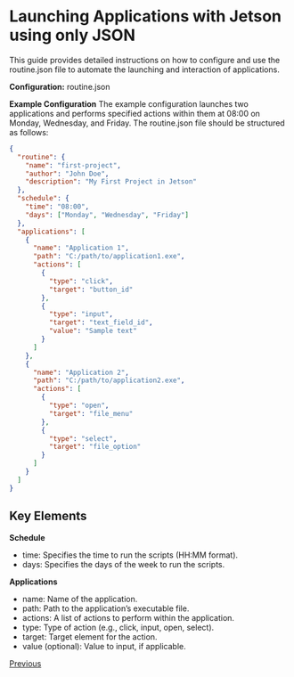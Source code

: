 # Launching Applications with Jetson using only JSON

This guide provides detailed instructions on how to configure and use the routine.json file to automate the launching and interaction of applications.

**Configuration:** routine.json

**Example Configuration**
The example configuration launches two applications and performs specified actions within them at 08:00 on Monday, Wednesday, and Friday.
The routine.json file should be structured as follows:

```json
{
  "routine": {
    "name": "first-project",
    "author": "John Doe",
    "description": "My First Project in Jetson"
  },
  "schedule": {
    "time": "08:00",
    "days": ["Monday", "Wednesday", "Friday"]
  },
  "applications": [
    {
      "name": "Application 1",
      "path": "C:/path/to/application1.exe",
      "actions": [
        {
          "type": "click",
          "target": "button_id"
        },
        {
          "type": "input",
          "target": "text_field_id",
          "value": "Sample text"
        }
      ]
    },
    {
      "name": "Application 2",
      "path": "C:/path/to/application2.exe",
      "actions": [
        {
          "type": "open",
          "target": "file_menu"
        },
        {
          "type": "select",
          "target": "file_option"
        }
      ]
    }
  ]
}
```

## Key Elements

**Schedule**
- time: Specifies the time to run the scripts (HH:MM format).
- days: Specifies the days of the week to run the scripts.

**Applications**
- name: Name of the application.
- path: Path to the application’s executable file.
- actions: A list of actions to perform within the application.
- type: Type of action (e.g., click, input, open, select).
- target: Target element for the action.
- value (optional): Value to input, if applicable.

[Previous](start-project.md)
